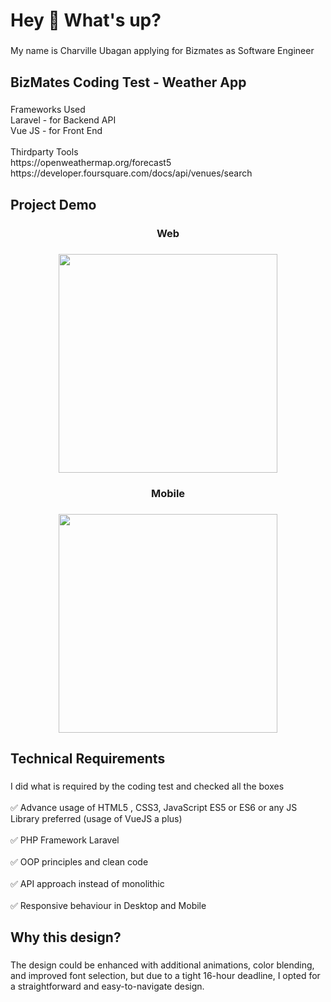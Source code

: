 <h1 align="left">Hey 👋 What's up?</h1>

###

<p align="left">My name is Charville Ubagan applying for Bizmates as Software Engineer</p>

###

<h2 align="left">BizMates Coding Test - Weather App</h2>

###

<p align="left">Frameworks Used<br>Laravel - for Backend API<br>Vue JS - for Front End<br><br>Thirdparty Tools<br>https://openweathermap.org/forecast5<br>https://developer.foursquare.com/docs/api/venues/search</p>

###

<h2 align="left">Project Demo</h2>

###

<h3 align="center">Web</h3>

###

<div align="center">
  <img height="350" src="https://i.giphy.com/media/v1.Y2lkPTc5MGI3NjExeGRpN29mdDlkN2dtMHQ5aGVwMHJ5NDFpbHplcWFkd2QyNTFsemxmbyZlcD12MV9pbnRlcm5hbF9naWZfYnlfaWQmY3Q9Zw/a3isCKekundkBWWRHd/giphy.gif"  />
</div>

###

<h3 align="center">Mobile</h3>

###

<div align="center">
  <img height="350" src="https://i.giphy.com/media/v1.Y2lkPTc5MGI3NjExNWdtdTBpMjA5amN0azFteTYwbXdqcDVweTAxY3RxcXFnb2J4M2FncSZlcD12MV9pbnRlcm5hbF9naWZfYnlfaWQmY3Q9Zw/mvsbiXoCYQTjOv90jM/giphy.gif"  />
</div>

###

<h2 align="left">Technical Requirements</h2>

###

<p align="left">I did what is required by the coding test and checked all the boxes<br><br>✅ Advance usage of HTML5 , CSS3, JavaScript ES5 or ES6 or any JS Library preferred (usage of VueJS a plus)<br><br>✅ PHP Framework Laravel<br><br>✅ OOP principles and clean code<br><br>✅ API approach instead of monolithic<br><br>✅ Responsive behaviour in Desktop and Mobile</p>

###

<h2 align="left">Why this design?</h2>

###

<p align="left">The design could be enhanced with additional animations, color blending, and improved font selection, but due to a tight 16-hour deadline, I opted for a straightforward and easy-to-navigate design.</p>

###